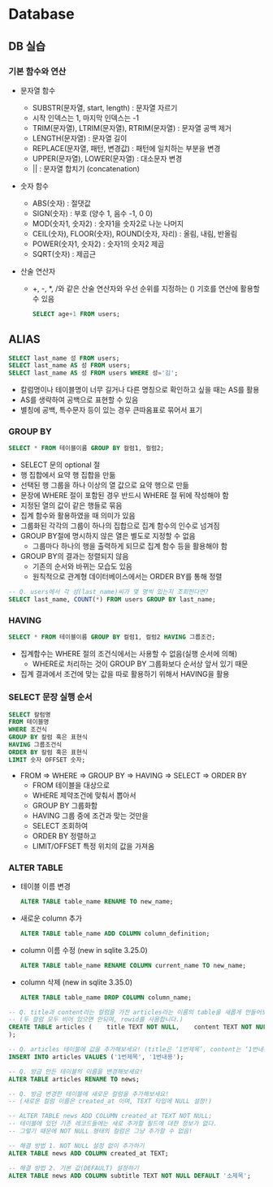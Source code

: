 # Database

## DB 실습

### 기본 함수와 연산

- 문자열 함수
  
  - SUBSTR(문자열, start, length) : 문자열 자르기
  - 시작 인덱스는 1, 마지막 인덱스는 -1
  - TRIM(문자열), LTRIM(문자열), RTRIM(문자열) : 문자열 공백 제거
  - LENGTH(문자열) : 문자열 길이
  - REPLACE(문자열, 패턴, 변경값) : 패턴에 일치하는 부분을 변경
  - UPPER(문자열), LOWER(문자열) : 대소문자 변경
  - || : 문자열 합치기 (concatenation)

- 숫자 함수
  
  - ABS(숫자) : 절댓값
  - SIGN(숫자) : 부호 (양수 1, 음수 -1, 0 0)
  - MOD(숫자1, 숫자2) : 숫자1을 숫자2로 나눈 나머지
  - CEIL(숫자), FLOOR(숫자), ROUND(숫자, 자리) : 올림, 내림, 반올림
  - POWER(숫자1, 숫자2) : 숫자1의 숫자2 제곱
  - SQRT(숫자) : 제곱근

- 산술 연산자
  
  - +, -, *, /와 같은 산술 연산자와 우선 순위를 지정하는 () 기호를 연산에 활용할 수 있음
    
    ```sql
    SELECT age+1 FROM users;
    ```

## ALIAS

```sql
SELECT last_name 성 FROM users;
SELECT last_name AS 성 FROM users;
SELECT last_name AS 성 FROM users WHERE 성='김';
```

- 칼럼명이나 테이블명이 너무 길거나 다른 명칭으로 확인하고 싶을 때는 AS를 활용
- AS를 생략하여 공백으로 표현할 수 있음
- 별칭에 공백, 특수문자 등이 있는 경우 큰따옴표로 묶어서 표기

### GROUP BY

```sql
SELECT * FROM 테이블이름 GROUP BY 컬럼1, 컬럼2;
```

- SELECT 문의 optional 절
- 행 집합에서 요약 행 집합을 만듦
- 선택된 행 그룹을 하나 이상의 열 값으로 요약 행으로 만듦
- 문장에 WHERE 절이 포함된 경우 반드시 WHERE 절 뒤에 작성해야 함
- 지정된 열의 값이 같은 행들로 묶음
- 집계 함수와 활용하였을 때 의미가 있음
- 그룹화된 각각의 그룹이 하나의 집합으로 집계 함수의 인수로 넘겨짐
- GROUP BY절에 명시하지 않은 열은 별도로 지정할 수 없음
  - 그룹마다 하나의 행을 출력하게 되므로 집계 함수 등을 활용해야 함
- GROUP BY의 결과는 정렬되지 않음
  - 기존의 순서와 바뀌는 모습도 있음
  - 원칙적으로 관계형 데이터베이스에서는 ORDER BY를 통해 정렬

```sql
-- Q. users에서 각 성(last_name)씨가 몇 명씩 있는지 조회한다면?
SELECT last_name, COUNT(*) FROM users GROUP BY last_name;
```

### HAVING

```sql
SELECT * FROM 테이블이름 GROUP BY 컬럼1, 컬럼2 HAVING 그룹조건;
```

- 집계함수는 WHERE 절의 조건식에서는 사용할 수 없음(실행 순서에 의해)
  - WHERE로 처리하는 것이 GROUP BY 그룹화보다 순서상 앞서 있기 때문
- 집계 결과에서 조건에 맞는 값을 따로 활용하기 위해서 HAVING을 활용

### SELECT 문장 실행 순서

```sql
SELECT 칼럼명
FROM 테이블명
WHERE 조건식
GROUP BY 칼럼 혹은 표현식
HAVING 그룹조건식
ORDER BY 칼럼 혹은 표현식
LIMIT 숫자 OFFSET 숫자;
```

- FROM => WHERE => GROUP BY => HAVING => SELECT => ORDER BY
  - FROM 테이블을 대상으로
  - WHERE 제약조건에 맞춰서 뽑아서
  - GROUP BY 그룹화함
  - HAVING 그룹 중에 조건과 맞는 것만을
  - SELECT 조회하여
  - ORDER BY 정렬하고
  - LIMIT/OFFSET 특정 위치의 값을 가져옴

### ALTER TABLE

- 테이블 이름 변경
  
  ```sql
  ALTER TABLE table_name RENAME TO new_name;
  ```

- 새로운 column 추가
  
  ```sql
  ALTER TABLE table_name ADD COLUMN column_definition;
  ```

- column 이름 수정 (new in sqlite 3.25.0)
  
  ```sql
  ALTER TABLE table_name RENAME COLUMN current_name TO new_name;
  ```

- column 삭제 (new in sqlite 3.35.0)
  
  ```sql
  ALTER TABLE table_name DROP COLUMN column_name;
  ```

```sql
-- Q. title과 content라는 컬럼을 가진 articles라는 이름의 table을 새롭게 만들어보세요! 
-- (두 컬럼 모두 비어 있으면 안되며, rowid를 사용합니다.)
CREATE TABLE articles (    title TEXT NOT NULL,    content TEXT NOT NULL
);

-- Q. articles 테이블에 값을 추가해보세요! (title은 ‘1번제목’, content는 ‘1번내용’)
INSERT INTO articles VALUES ('1번제목', '1번내용');

-- Q. 방금 만든 테이블의 이름을 변경해보세요!
ALTER TABLE articles RENAME TO news;

-- Q. 방금 변경한 테이블에 새로운 컬럼을 추가해보세요!
-- (새로운 컬럼 이름은 created_at 이며, TEXT 타입에 NULL 설정!)

-- ALTER TABLE news ADD COLUMN created_at TEXT NOT NULL;
-- 테이블에 있던 기존 레코드들에는 새로 추가할 필드에 대한 정보가 없다.
-- 그렇기 때문에 NOT NULL 형태의 컬럼은 그냥 추가할 수 없음!

-- 해결 방법 1. NOT NULL 설정 없이 추가하기
ALTER TABLE news ADD COLUMN created_at TEXT;

-- 해결 방법 2. 기본 값(DEFAULT) 설정하기
ALTER TABLE news ADD COLUMN subtitle TEXT NOT NULL DEFAULT '소제목';
```
